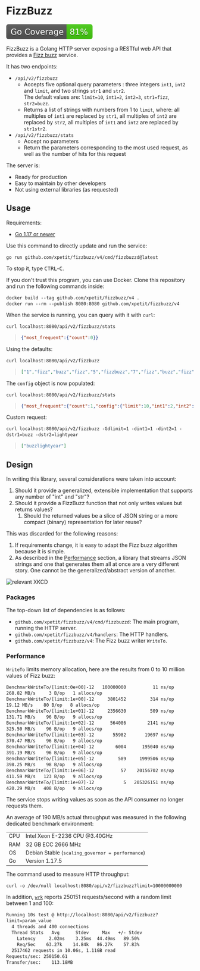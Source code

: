 # FizzBuzz

![coverage](./coverage.svg)

FizzBuzz is a Golang HTTP server exposing a RESTful web API that provides a [Fizz buzz](https://en.wikipedia.org/wiki/Fizz_buzz) service.

It has two endpoints:

- `/api/v2/fizzbuzz`
  - Accepts five optional query parameters : three integers `int1`, `int2` and `limit`, and two strings `str1` and `str2`.<br>
    The default values are: `limit=10`, `int1=2`, `int2=3`, `str1=fizz`, `str2=buzz`.
  - Returns a list of strings with numbers from 1 to `limit`, where: all multiples of `int1` are replaced by `str1`, all multiples of `int2` are replaced by `str2`, all multiples of `int1` and `int2` are replaced by `str1str2`.
- `/api/v2/fizzbuzz/stats`
  - Accept no parameters
  - Return the parameters corresponding to the most used request, as well as the number of hits for this request

The server is:

- Ready for production
- Easy to maintain by other developers
- Not using external libraries (as requested)

## Usage

Requirements:

- [Go 1.17 or newer](https://golang.org/dl/)

Use this command to directly update and run the service:

```
go run github.com/xpetit/fizzbuzz/v4/cmd/fizzbuzzd@latest
```

To stop it, type <kbd>CTRL</kbd>-<kbd>C</kbd>.

If you don't trust this program, you can use Docker. Clone this repository and run the following commands inside:

```
docker build --tag github.com/xpetit/fizzbuzz/v4 .
docker run --rm --publish 8080:8080 github.com/xpetit/fizzbuzz/v4
```

When the service is running, you can query with it with `curl`:

```
curl localhost:8080/api/v2/fizzbuzz/stats
```

> <!-- prettier-ignore -->
> ```json
> {"most_frequent":{"count":0}}
> ```

Using the defaults:

```
curl localhost:8080/api/v2/fizzbuzz
```

> <!-- prettier-ignore -->
> ```json
> ["1","fizz","buzz","fizz","5","fizzbuzz","7","fizz","buzz","fizz"]
> ```

The `config` object is now populated:

```
curl localhost:8080/api/v2/fizzbuzz/stats
```

> <!-- prettier-ignore -->
> ```json
> {"most_frequent":{"count":1,"config":{"limit":10,"int1":2,"int2":3,"str1":"fizz","str2":"buzz"}}}
> ```

Custom request:

```
curl localhost:8080/api/v2/fizzbuzz -Gdlimit=1 -dint1=1 -dint2=1 -dstr1=buzz -dstr2=lightyear
```

> ```json
> ["buzzlightyear"]
> ```

## Design

In writing this library, several considerations were taken into account:

1. Should it provide a generalized, extensible implementation that supports any number of "int" and "str"?
2. Should it provide a FizzBuzz function that not only writes values but returns values?
   1. Should the returned values be a slice of JSON string or a more compact (binary) representation for later reuse?

This was discarded for the following reasons:

1. If requirements change, it is easy to adapt the Fizz buzz algorithm because it is simple.
2. As described in the [Performance](#performance) section, a library that streams JSON strings and one that generates them all at once are a very different story. One cannot be the generalized/abstract version of another.

![relevant XKCD](https://imgs.xkcd.com/comics/the_general_problem.png)

### Packages

The top-down list of dependencies is as follows:

- `github.com/xpetit/fizzbuzz/v4/cmd/fizzbuzzd`: The main program, running the HTTP server.
- `github.com/xpetit/fizzbuzz/v4/handlers`: The HTTP handlers.
- `github.com/xpetit/fizzbuzz/v4`: The Fizz buzz writer `WriteTo`.

### Performance

`WriteTo` limits memory allocation, here are the results from 0 to 10 million values of Fizz buzz:

```
BenchmarkWriteTo/[limit:0e+00]-12   100000000          11 ns/op   268.82 MB/s     3 B/op   1 allocs/op
BenchmarkWriteTo/[limit:1e+00]-12     3801452         314 ns/op    19.12 MB/s    80 B/op   8 allocs/op
BenchmarkWriteTo/[limit:1e+01]-12     2356630         509 ns/op   131.71 MB/s    96 B/op   9 allocs/op
BenchmarkWriteTo/[limit:1e+02]-12      564086        2141 ns/op   325.50 MB/s    96 B/op   9 allocs/op
BenchmarkWriteTo/[limit:1e+03]-12       55982       19697 ns/op   370.47 MB/s    96 B/op   9 allocs/op
BenchmarkWriteTo/[limit:1e+04]-12        6004      195040 ns/op   391.19 MB/s    96 B/op   9 allocs/op
BenchmarkWriteTo/[limit:1e+05]-12         589     1999506 ns/op   398.25 MB/s    98 B/op   9 allocs/op
BenchmarkWriteTo/[limit:1e+06]-12          57    20156702 ns/op   411.59 MB/s   123 B/op   9 allocs/op
BenchmarkWriteTo/[limit:1e+07]-12           5   205326151 ns/op   420.29 MB/s   408 B/op   9 allocs/op
```

The service stops writing values as soon as the API consumer no longer requests them.

An average of 190 MB/s actual throughput was measured in the following dedicated benchmark environment:

|     |                                                  |
| --- | ------------------------------------------------ |
| CPU | Intel Xeon E-2236 CPU @3.40GHz                   |
| RAM | 32 GB ECC 2666 MHz                               |
| OS  | Debian Stable (`scaling_governor = performance`) |
| Go  | Version 1.17.5                                   |

The command used to measure HTTP throughput:

```
curl -o /dev/null localhost:8080/api/v2/fizzbuzz?limit=10000000000
```

In addition, [`wrk`](https://github.com/wg/wrk) reports 250151 requests/second with a random limit between 1 and 100:

```
Running 10s test @ http://localhost:8080/api/v2/fizzbuzz?limit=param_value
  4 threads and 400 connections
  Thread Stats   Avg      Stdev     Max   +/- Stdev
    Latency     2.02ms    3.25ms  44.49ms   89.50%
    Req/Sec    63.27k    14.84k   86.27k    57.83%
  2517462 requests in 10.06s, 1.11GB read
Requests/sec: 250150.61
Transfer/sec:    113.18MB
```
